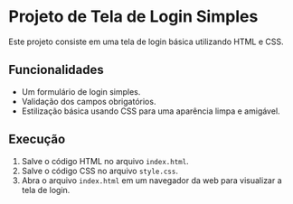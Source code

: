 # Projeto de Tela de Login Simples

Este projeto consiste em uma tela de login básica utilizando HTML e CSS.


## Funcionalidades
- Um formulário de login simples.
- Validação dos campos obrigatórios.
- Estilização básica usando CSS para uma aparência limpa e amigável.

## Execução
1. Salve o código HTML no arquivo `index.html`.
2. Salve o código CSS no arquivo `style.css`.
3. Abra o arquivo `index.html` em um navegador da web para visualizar a tela de login.
